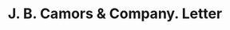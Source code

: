 ---
doi: 10.7916/D8FN2J6P
date_other: '1913'
date_other_textual: '1913'
form: correspondence
genre:
- Letters (correspondence)
name:
- J. B. Camors & Company
object_in_context_url: https://biggert.cul.columbia.edu/items/view/ave_biggert_00319
subject_hierarchical_geographic:
- New Orleans, Louisiana, United States
subject_name:
- J. B. Camors & Company
title: J. B. Camors & Company. Letter
sort_title: J. B. Camors & Company. Letter
call_number: ave_biggert_00319
coordinates:
- 29.95,-90.06666666666666
pid: ave_biggert_00319
identifiers: ave_biggert_00319
permalink: /biggert/ave_biggert_00319/
layout: iiif-image-page
---
